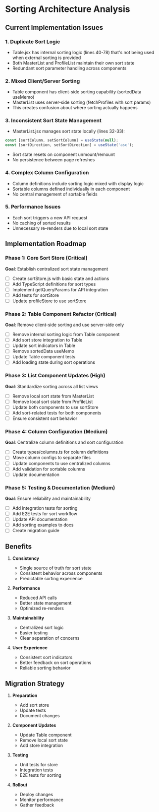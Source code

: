 # Sorting Architecture Analysis

## Current Implementation Issues

### 1. Duplicate Sort Logic
- Table.jsx has internal sorting logic (lines 40-78) that's not being used when external sorting is provided
- Both MasterList and ProfileList maintain their own sort state
- Redundant sort parameter handling across components

### 2. Mixed Client/Server Sorting
- Table component has client-side sorting capability (sortedData useMemo)
- MasterList uses server-side sorting (fetchProfiles with sort params)
- This creates confusion about where sorting actually happens

### 3. Inconsistent Sort State Management
- MasterList.jsx manages sort state locally (lines 32-33):
```javascript
const [sortColumn, setSortColumn] = useState(null);
const [sortDirection, setSortDirection] = useState('asc');
```
- Sort state resets on component unmount/remount
- No persistence between page refreshes

### 4. Complex Column Configuration
- Column definitions include sorting logic mixed with display logic
- Sortable columns defined individually in each component
- No central management of sortable fields

### 5. Performance Issues
- Each sort triggers a new API request
- No caching of sorted results
- Unnecessary re-renders due to local sort state

## Implementation Roadmap

### Phase 1: Core Sort Store (Critical)
**Goal**: Establish centralized sort state management
- [ ] Create sortStore.js with basic state and actions
- [ ] Add TypeScript definitions for sort types
- [ ] Implement getQueryParams for API integration
- [ ] Add tests for sortStore
- [ ] Update profileStore to use sortStore

### Phase 2: Table Component Refactor (Critical)
**Goal**: Remove client-side sorting and use server-side only
- [ ] Remove internal sorting logic from Table component
- [ ] Add sort store integration to Table
- [ ] Update sort indicators in Table
- [ ] Remove sortedData useMemo
- [ ] Update Table component tests
- [ ] Add loading state during sort operations

### Phase 3: List Component Updates (High)
**Goal**: Standardize sorting across all list views
- [ ] Remove local sort state from MasterList
- [ ] Remove local sort state from ProfileList
- [ ] Update both components to use sortStore
- [ ] Add sort-related tests for both components
- [ ] Ensure consistent sort behavior

### Phase 4: Column Configuration (Medium)
**Goal**: Centralize column definitions and sort configuration
- [ ] Create types/columns.ts for column definitions
- [ ] Move column configs to separate files
- [ ] Update components to use centralized columns
- [ ] Add validation for sortable columns
- [ ] Update documentation

### Phase 5: Testing & Documentation (Medium)
**Goal**: Ensure reliability and maintainability
- [ ] Add integration tests for sorting
- [ ] Add E2E tests for sort workflow
- [ ] Update API documentation
- [ ] Add sorting examples to docs
- [ ] Create migration guide

## Benefits

1. **Consistency**
   - Single source of truth for sort state
   - Consistent behavior across components
   - Predictable sorting experience

2. **Performance**
   - Reduced API calls
   - Better state management
   - Optimized re-renders

3. **Maintainability**
   - Centralized sort logic
   - Easier testing
   - Clear separation of concerns

4. **User Experience**
   - Consistent sort indicators
   - Better feedback on sort operations
   - Reliable sorting behavior

## Migration Strategy

1. **Preparation**
   - Add sort store
   - Update tests
   - Document changes

2. **Component Updates**
   - Update Table component
   - Remove local sort state
   - Add store integration

3. **Testing**
   - Unit tests for store
   - Integration tests
   - E2E tests for sorting

4. **Rollout**
   - Deploy changes
   - Monitor performance
   - Gather feedback